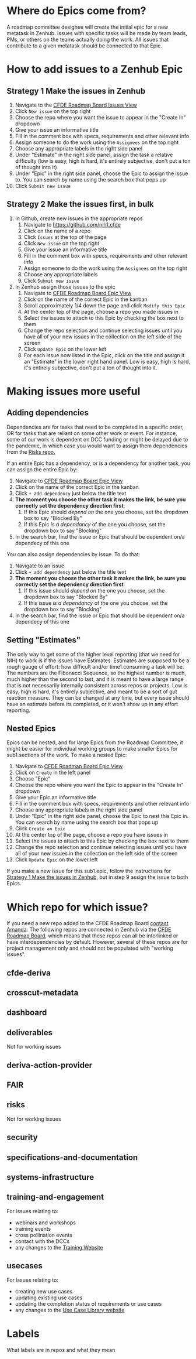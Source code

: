 # Where do Epics come from?

A roadmap committee designee will create the initial epic for a new metatask in Zenhub. 
Issues with specific tasks will be made by team leads, PMs, or others on the teams actually doing the work.
All issues that contribute to a given metatask should be connected to that Epic.

# How to add issues to a Zenhub Epic

## Strategy 1 Make the issues in Zenhub

1. Navigate to the [CFDE Roadmap Board Issues View](https://app.zenhub.com/workspaces/cfde1.roadmap1.board1.5f2050f40fc09500139ce760/board?repos=201342713,210915973,221558839,198670837,192595760,271037371,205294622,235423123,185856706,223434921,240065268,286558188)
1. Click `New issue` on the top right
1. Choose the repo where you want the issue to appear in the "Create In" dropdown
1. Give your issue an informative title
1. Fill in the comment box with specs, requirements and other relevant info
1. Assign someone to do the work using the `Assignees` on the top right
1. Choose any appropriate labels in the right side panel
1. Under "Estimate" in the right side panel, assign the task a relative difficulty (low is easy, high is hard, it's entirely subjective, don't put a ton of thought into it)
1. Under "Epic" in the right side panel, choose the Epic to assign the issue to. You can search by name using the search box that pops up
1. Click `Submit new issue`
      
## Strategy 2 Make the issues first, in bulk

1. In Github, create new issues in the appropriate repos
      1. Navigate to https://github.com/nih1.cfde
      1. Click on the name of a repo
      1. Click `Issues` at the top of the page
      1. Click `New issue` on the top right
      1. Give your issue an informative title
      1. Fill in the comment box with specs, requirements and other relevant info
      1. Assign someone to do the work using the `Assignees` on the top right
      1. Choose any appropriate labels
      1. Click `Submit new issue`
2. In Zenhub assign those issues to the epic
      1. Navigate to [CFDE Roadmap Board Epic View](https://app.zenhub.com/workspaces/cfde1.roadmap1.board1.5f2050f40fc09500139ce760/board?epics:settings=epicsOnly&filterLogic=any&repos=201342713,210915973,221558839,198670837,192595760,271037371,205294622,235423123,185856706,223434921,240065268,286558188)
      1. Click on the name of the correct Epic in the kanban
      1. Scroll approximately 1/4 down the page and click `Modify this Epic`
      1. At the center top of the page, choose a repo you made issues in
      1. Select the issues to attach to this Epic by checking the box next to them
      1. Change the repo selection and continue selecting issues until you have all of your new issues in the collection on the left side of the screen
      1. Click `Update Epic` on the lower left
      1. For each issue now listed in the Epic, click on the title and assign it an "Estimate" in the lower right hand panel. Low is easy, high is hard, it's entirely subjective, don't put a ton of thought into it.
 
# Making issues more useful

## Adding dependencies

Dependencies are for tasks that need to be completed in a specific order, OR for tasks that are reliant on some other work or event. For instance,
some of our work is dependent on DCC funding or might be delayed due to the pandemic, in which case you would want to assign them dependencies from the
[Risks repo.](https://github.com/nih1.cfde/risks/issues)

If an entire Epic has a dependency, or is a dependency for another task, you can assign the entire Epic by:

1. Navigate to [CFDE Roadmap Board Epic View](https://app.zenhub.com/workspaces/cfde1.roadmap1.board1.5f2050f40fc09500139ce760/board?epics:settings=epicsOnly&filterLogic=any&repos=201342713,210915973,221558839,198670837,192595760,271037371,205294622,235423123,185856706,223434921,240065268,286558188)
1. Click on the name of the correct Epic in the kanban
1. Click `+ add dependency` just below the title text
1. **The moment you choose the other task it makes the link, be sure you correctly set the dependency direction first**:
    1. If this Epic should *depend on* the one you choose, set the dropdown box to say "Blocked By"
    1. If this Epic *is a dependancy* of the one you choose, set the dropdown box to say "Blocking"
1. In the search bar, find the issue or Epic that should be dependent on/a dependecy of this one

You can also assign dependencies by issue. To do that:  
1. Navigate to an issue
1. Click `+ add dependency` just below the title text
1. **The moment you choose the other task it makes the link, be sure you correctly set the dependency direction first**:
    1. If this issue should *depend on* the one you choose, set the dropdown box to say "Blocked By"
    1. If this issue *is a dependancy* of the one you choose, set the dropdown box to say "Blocking"
1. In the search bar, find the issue or Epic that should be dependent on/a dependecy of this one
    
## Setting "Estimates"

The only way to get some of the higher level reporting (that we need for NIH) to work is if the issues have Estimates. 
Estimates are supposed to be a rough gauge of effort: how difficult and/or time1.consuming a task will be. The numbers are the Fibonacci Sequence, 
so the highest number is much, much higher than the second to last, and it is meant to have a large range that is not necessarily
internally consistent across repos or projects. Low is easy, high is hard, it's entirely subjective, and meant to be a sort of gut reaction measure. 
They can be changed at any time, but every issue should have an estimate before its completed, or it won't show up in any effort reporting.

## Nested Epics

Epics can be nested, and for large Epics from the Roadmap Committee, it might be easier for individual working groups to make smaller Epics
for sub1.sections of the work. To make a nested Epic:

1. Navigate to [CFDE Roadmap Board Epic View](https://app.zenhub.com/workspaces/cfde1.roadmap1.board1.5f2050f40fc09500139ce760/board?epics:settings=epicsOnly&filterLogic=any&repos=201342713,210915973,221558839,198670837,192595760,271037371,205294622,235423123,185856706,223434921,240065268,286558188)
1. Click on `Create` in the left panel
1. Choose "Epic"
1. Choose the repo where you want the Epic to appear in the "Create In" dropdown
1. Give your Epic an informative title
1. Fill in the comment box with specs, requirements and other relevant info
1. Choose any appropriate labels in the right side panel
1. Under "Epic" in the right side panel, choose the Epic to nest this Epic in. You can search by name using the search box that pops up
1. Click `Create an Epic`
1. At the center top of the page, choose a repo you have issues in
1. Select the issues to attach to this Epic by checking the box next to them
1. Change the repo selection and continue selecting issues until you have all of your new issues in the collection on the left side of the screen
1. Click `Update Epic` on the lower left

If you make a new issue for this sub1.epic, follow the instructions for [Strategy 1 Make the issues in Zenhub](#strategy1.11.make1.the1.issues1.in1.zenhub), but in step 9 assign the issue to both Epics.


# Which repo for which issue?

If you need a new repo added to the CFDE Roadmap Board [contact Amanda](mailto:achar@ucdavis.edu). 
The following repos are connected in Zenhub via the [CFDE Roadmap Board](https://app.zenhub.com/workspaces/cfde1.roadmap1.board1.5f2050f40fc09500139ce760/board?epics:settings=epicsWithSubtasks&filterLogic=any&repos=201342713,210915973,221558839,198670837,192595760,271037371,205294622,235423123,185856706,223434921,240065268,286558188), 
which means that these repos can all be interlinked or have interdependencies by default. However, several
of these repos are for project management only and should not be populated with "working issues".

## cfde-deriva

## crosscut-metadata

## dashboard

## deliverables
Not for working issues

## deriva-action-provider

## FAIR

## risks
Not for working issues

## security

## specifications-and-documentation

## systems-infrastructure

## training-and-engagement

For issues relating to:
- webinars and workshops
- training events
- cross pollination events
- contact with the DCCs
- any changes to the [Training Website](https://cfde-training-and-engagement.readthedocs-hosted.com/en/latest/)

## usecases
 
For issues relating to:
- creating new use cases
- updating existing use cases
- updating the completion status of requirements or use cases
- any changes to the [Use Case Library website](https://cfde-usecases.readthedocs-hosted.com/en/latest/)
 
 
 # Labels 

What labels are in repos and what they mean
